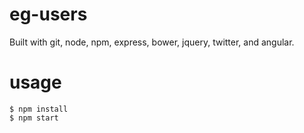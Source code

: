 eg-users
======

Built with git, node, npm, express, bower, jquery, twitter, and angular.

usage
======

    $ npm install
    $ npm start
